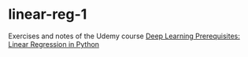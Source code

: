 # linear-reg-1

Exercises and notes of the Udemy course [Deep Learning Prerequisites: Linear Regression in Python](https://www.udemy.com/course/data-science-linear-regression-in-python/)

